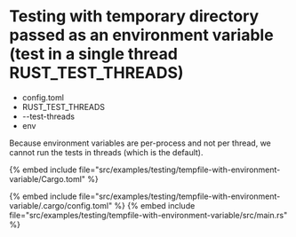 # Testing with temporary directory passed as an environment variable (test in a single thread RUST_TEST_THREADS)


* config.toml
* RUST_TEST_THREADS
* --test-threads
* env

Because environment variables are per-process and not per thread,
we cannot run the tests in threads (which is the default).

{% embed include file="src/examples/testing/tempfile-with-environment-variable/Cargo.toml" %}

{% embed include file="src/examples/testing/tempfile-with-environment-variable/.cargo/config.toml" %}
{% embed include file="src/examples/testing/tempfile-with-environment-variable/src/main.rs" %}


